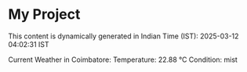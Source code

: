 # My Project

This content is dynamically generated in Indian Time (IST): 2025-03-12 04:02:31 IST


Current Weather in Coimbatore:
Temperature: 22.88 °C
Condition: mist
